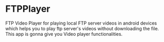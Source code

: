 # FTPPlayer
FTP Video Player for playing local FTP server videos in android devices which helps you to play ftp server's videos without downloading the file. This app is gonna give you Video player functionalities. 

